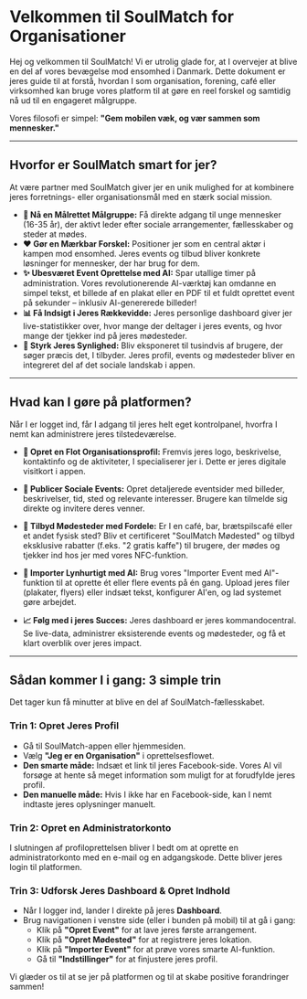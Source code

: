 # Velkommen til SoulMatch for Organisationer

Hej og velkommen til SoulMatch! Vi er utrolig glade for, at I overvejer at blive en del af vores bevægelse mod ensomhed i Danmark. Dette dokument er jeres guide til at forstå, hvordan I som organisation, forening, café eller virksomhed kan bruge vores platform til at gøre en reel forskel og samtidig nå ud til en engageret målgruppe.

Vores filosofi er simpel: **"Gem mobilen væk, og vær sammen som mennesker."**

---

## Hvorfor er SoulMatch smart for jer?

At være partner med SoulMatch giver jer en unik mulighed for at kombinere jeres forretnings- eller organisationsmål med en stærk social mission.

-   **🎯 Nå en Målrettet Målgruppe:** Få direkte adgang til unge mennesker (16-35 år), der aktivt leder efter sociale arrangementer, fællesskaber og steder at mødes.
-   **❤️ Gør en Mærkbar Forskel:** Positioner jer som en central aktør i kampen mod ensomhed. Jeres events og tilbud bliver konkrete løsninger for mennesker, der har brug for dem.
-   **✨ Ubesværet Event Oprettelse med AI:** Spar utallige timer på administration. Vores revolutionerende AI-værktøj kan omdanne en simpel tekst, et billede af en plakat eller en PDF til et fuldt oprettet event på sekunder – inklusiv AI-genererede billeder!
-   **📊 Få Indsigt i Jeres Rækkevidde:** Jeres personlige dashboard giver jer live-statistikker over, hvor mange der deltager i jeres events, og hvor mange der tjekker ind på jeres mødesteder.
-   **📢 Styrk Jeres Synlighed:** Bliv eksponeret til tusindvis af brugere, der søger præcis det, I tilbyder. Jeres profil, events og mødesteder bliver en integreret del af det sociale landskab i appen.

---

## Hvad kan I gøre på platformen?

Når I er logget ind, får I adgang til jeres helt eget kontrolpanel, hvorfra I nemt kan administrere jeres tilstedeværelse.

-   **🏢 Opret en Flot Organisationsprofil:** Fremvis jeres logo, beskrivelse, kontaktinfo og de aktiviteter, I specialiserer jer i. Dette er jeres digitale visitkort i appen.

-   **📅 Publicer Sociale Events:** Opret detaljerede eventsider med billeder, beskrivelser, tid, sted og relevante interesser. Brugere kan tilmelde sig direkte og invitere deres venner.

-   **📍 Tilbyd Mødesteder med Fordele:** Er I en café, bar, brætspilscafé eller et andet fysisk sted? Bliv et certificeret "SoulMatch Mødested" og tilbyd eksklusive rabatter (f.eks. "2 gratis kaffe") til brugere, der mødes og tjekker ind hos jer med vores NFC-funktion.

-   **🤖 Importer Lynhurtigt med AI:** Brug vores "Importer Event med AI"-funktion til at oprette ét eller flere events på én gang. Upload jeres filer (plakater, flyers) eller indsæt tekst, konfigurer AI'en, og lad systemet gøre arbejdet.

-   **📈 Følg med i jeres Succes:** Jeres dashboard er jeres kommandocentral. Se live-data, administrer eksisterende events og mødesteder, og få et klart overblik over jeres impact.

---

## Sådan kommer I i gang: 3 simple trin

Det tager kun få minutter at blive en del af SoulMatch-fællesskabet.

### Trin 1: Opret Jeres Profil
-   Gå til SoulMatch-appen eller hjemmesiden.
-   Vælg **"Jeg er en Organisation"** i oprettelsesflowet.
-   **Den smarte måde:** Indsæt et link til jeres Facebook-side. Vores AI vil forsøge at hente så meget information som muligt for at forudfylde jeres profil.
-   **Den manuelle måde:** Hvis I ikke har en Facebook-side, kan I nemt indtaste jeres oplysninger manuelt.

### Trin 2: Opret en Administratorkonto
I slutningen af profiloprettelsen bliver I bedt om at oprette en administratorkonto med en e-mail og en adgangskode. Dette bliver jeres login til platformen.

### Trin 3: Udforsk Jeres Dashboard & Opret Indhold
-   Når I logger ind, lander I direkte på jeres **Dashboard**.
-   Brug navigationen i venstre side (eller i bunden på mobil) til at gå i gang:
    -   Klik på **"Opret Event"** for at lave jeres første arrangement.
    -   Klik på **"Opret Mødested"** for at registrere jeres lokation.
    -   Klik på **"Importer Event"** for at prøve vores smarte AI-funktion.
    -   Gå til **"Indstillinger"** for at finjustere jeres profil.

Vi glæder os til at se jer på platformen og til at skabe positive forandringer sammen!
